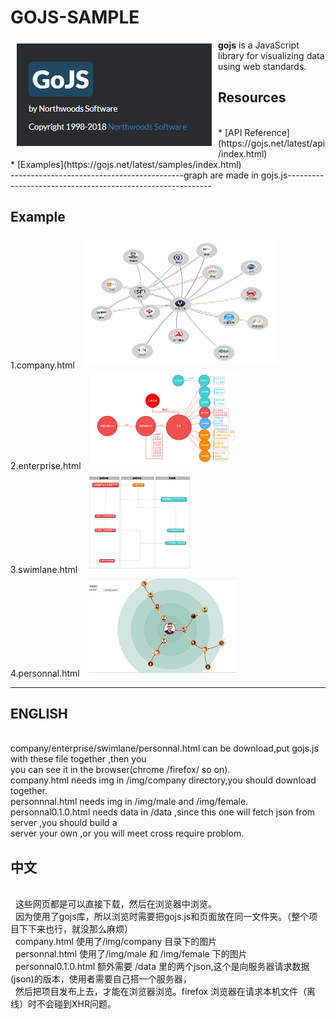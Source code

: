 # GOJS-SAMPLE

<a href="https://gojs.net/latest/index.html"><img src="https://github.com/azcvcza/gojs-Sample/blob/master/gojs.png" align="left" hspace="10" vspace="6"></a>

**gojs**  is a JavaScript library for visualizing data using web standards. 
</br>





## Resources



</br>
* [API Reference](https://gojs.net/latest/api/index.html)
</br>
* [Examples](https://gojs.net/latest/samples/index.html)
</br>
-------------------------------------------graph are made in gojs.js-----------------------------------------------------------
</br>



## Example
1.company.html
<img src="https://github.com/azcvcza/gojs-Sample/blob/master/img/company.png"  hspace="10" vspace="6">
</br>
2.enterprise.html
<img src="https://github.com/azcvcza/gojs-Sample/blob/master/img/enterprise.png"  hspace="10" vspace="6">
</br>
3.swimlane.html
<img src="https://github.com/azcvcza/gojs-Sample/blob/master/img/swimlane.png"  hspace="10" vspace="6">
</br>
4.personnal.html
<img src="https://github.com/azcvcza/gojs-Sample/blob/master/img/personnal.png"  hspace="10" vspace="6">
</br>


-----------------------------------------------------------------------------------------------------------
## ENGLISH
</br>
   company/enterprise/swimlane/personnal.html can be download,put gojs.js with these file together ,then you
   </br>
   you can see it in the browser(chrome /firefox/ so on).
   </br>
   company.html needs img in /img/company directory,you should download together.
   </br>
   personnnal.html needs img in /img/male and /img/female.
   personnal0.1.0.html needs data in /data ,since this one will fetch json from server ,you should build a 
   </br>
   server your own ,or you will meet cross require problom.
   </br>




## 中文
</br>
   这些网页都是可以直接下载，然后在浏览器中浏览。
   </br>
   因为使用了gojs库，所以浏览时需要把gojs.js和页面放在同一文件夹。（整个项目下下来也行，就没那么麻烦）
   </br>
   company.html 使用了/img/company 目录下的图片
   </br>
   personnal.html 使用了/img/male 和 /img/female 下的图片
   </br>
   personnal0.1.0.html 额外需要 /data 里的两个json,这个是向服务器请求数据(json)的版本，使用者需要自己搭一个服务器，
   </br>
   然后把项目发布上去，才能在浏览器浏览。firefox 浏览器在请求本机文件（离线）时不会碰到XHR问题。
   </br>

